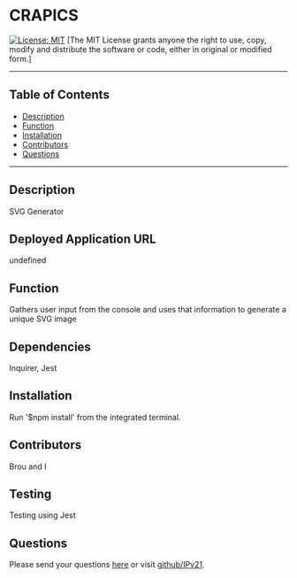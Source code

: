 # CRAPICS 
 [![License: MIT](https://img.shields.io/badge/License-MIT-yellow.svg)](https://opensource.org/licenses/MIT)
 [The MIT License grants anyone the right to use, copy, modify and distribute the software or code, either in original or modified form.]


  -------------------------
  ## Table of Contents
  * [Description](#description)
  * [Function](#function)
  * [Installation](#installation)
  * [Contributors](#contributors)
  * [Questions](#questions)
  -------------------------
  ## Description
  SVG Generator
  ## Deployed Application URL
  undefined
  ## Function
  Gathers user input from the console and uses that information to generate a unique   SVG image
  ## Dependencies 
  Inquirer, Jest
  ## Installation
  Run '$npm install' from the integrated terminal.
  ## Contributors
  Brou and I
  ## Testing
  Testing using Jest
  ## Questions
  Please send your questions [here](mailto:willsherman771@gmail.com?subject=[GitHub]) or visit [github/IPv21](https://github.com/IPv21).
  